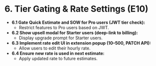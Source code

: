 # 6. Tier Gating & Rate Settings (E10)

- **6.1 Gate Quick Estimate and SOW for Pro users (JWT tier check):**
  - Restrict features to Pro users based on JWT.
- **6.2 Show upsell modal for Starter users (deep-link to billing):**
  - Display upgrade prompt for Starter users.
- **6.3 Implement rate edit UI in extension popup (10–500, PATCH API):**
  - Allow users to edit their hourly rate.
- **6.4 Ensure new rate is used in next estimate:**
  - Apply updated rate to future estimates. 